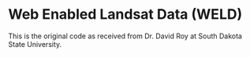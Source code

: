 # Web Enabled Landsat Data (WELD)
This is the original code as received from Dr. David Roy at South Dakota State University.
